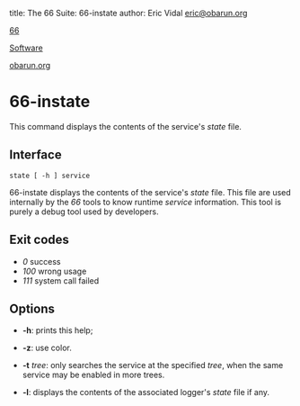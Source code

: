 title: The 66 Suite: 66-instate
author: Eric Vidal <eric@obarun.org>

[66](index.html)

[Software](https://web.obarun.org/software)

[obarun.org](https://web.obarun.org)

# 66-instate

This command displays the contents of the service's *state* file.

## Interface

```
state [ -h ] service
```

66-instate displays the contents of the service's *state* file. This file are used internally by the *66* tools to know runtime *service* information. This tool is purely a debug tool used by developers.

## Exit codes

- *0* success
- *100* wrong usage
- *111* system call failed

## Options

- **-h**: prints this help;

- **-z**: use color.

- **-t** *tree*: only searches the service at the specified *tree*, when the same service may be enabled in more trees.

- **-l**: displays the contents of the associated logger's *state* file if any.
